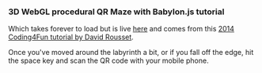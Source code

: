 ### 3D WebGL procedural QR Maze with Babylon.js tutorial

Which takes forever to load but is live [here](https://maxarvid.github.io/awesomeMaze/ "Click me!") and comes from this [2014 Coding4Fun tutorial by David Rousset](https://www.davrous.com/2014/02/19/coding4fun-tutorial-creating-a-3d-webgl-procedural-qrcode-maze-with-babylon-js/).

Once you've moved around the labyrinth a bit, or if you fall off the edge, hit the space key and scan the QR code with your mobile phone.